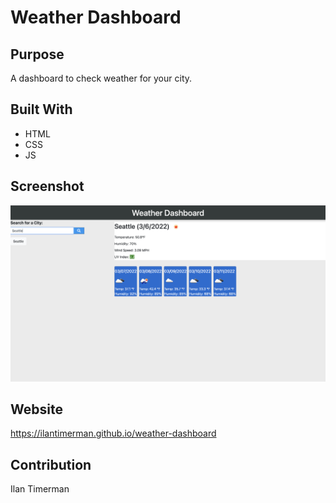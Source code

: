 # Weather Dashboard

## Purpose
A dashboard to check weather for your city.

## Built With
* HTML
* CSS
* JS

## Screenshot
![Alt text](assets/images/Screenshot.png "Main Page")

## Website
https://ilantimerman.github.io/weather-dashboard

## Contribution
Ilan Timerman 